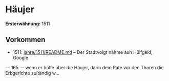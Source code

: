 # Häujer

**Ersterwähnung:** 1511

## Vorkommen
- 1511: [jahre/1511/README.md](../jahre/1511/README.md) – Der Stadtvoigt nähme auh Hülfgeld,
Google


— 165 —
wenn er hülfe über die Häujer, darin dem Rate vor den
Thoren die Erbgerichte zuſtändig w...
